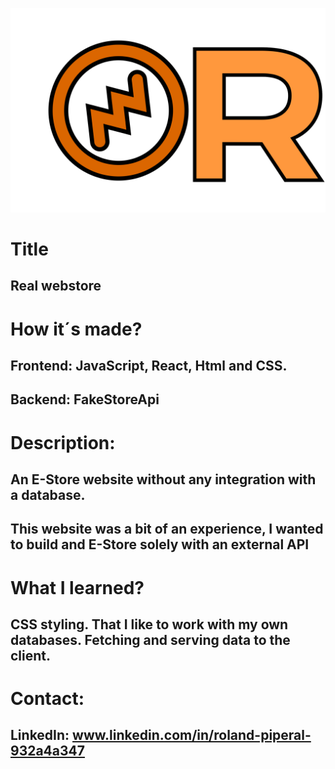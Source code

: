 ![Real logo](client/public/r-high-resolution-logo-transparent.png)
# Title
## Real webstore

# How it´s made?
## Frontend: JavaScript, React, Html and CSS.
## Backend: FakeStoreApi

# Description:
## An E-Store website without any integration with a database.
## This website was a bit of an experience, I wanted to build and E-Store solely with an external API

# What I learned?

## CSS styling. That I like to work with my own databases. Fetching and serving data to the client.
# Contact:
## LinkedIn: www.linkedin.com/in/roland-piperal-932a4a347
